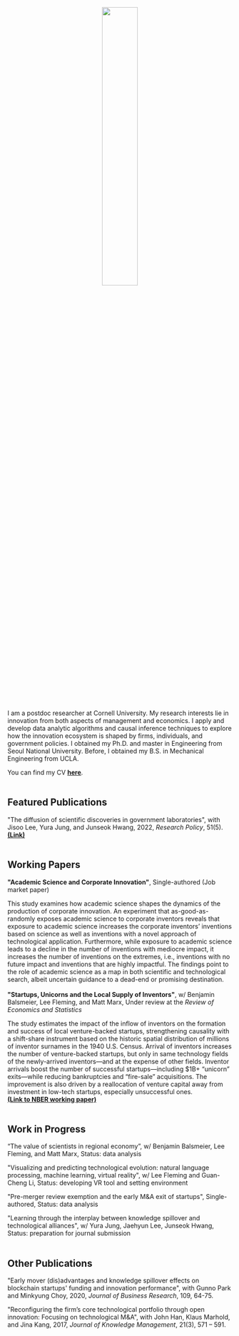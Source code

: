<p align="center"><img src = "https://user-images.githubusercontent.com/56745112/164953813-36d54caa-e21e-4e60-aeb7-87d505d55662.jpg" width="40%" height="40%"></p> 

I am a postdoc researcher at Cornell University. My research interests lie in innovation from both aspects of management and economics. I apply and develop data analytic algorithms and causal inference techniques to explore how the innovation ecosystem is shaped by firms, individuals, and government policies. I obtained my Ph.D. and master in Engineering from Seoul National University. Before, I obtained my B.S. in Mechanical Engineering from UCLA.

You can find my CV [**here**](https://www.dropbox.com/s/1epwsyx6gmd2tnm/CV_SRShin.pdf?dl=0).
<br/>
<br/>
## **Featured Publications**
"The diffusion of scientific discoveries in government laboratories", with Jisoo Lee, Yura Jung, and Junseok Hwang, 2022, *Research Policy*, 51(5). [**(Link)**](https://doi.org/10.1016/j.respol.2022.104496)
<br/>
<br/>
## **Working Papers**
**"Academic Science and Corporate Innovation"**, Single-authored (Job market paper)

This study examines how academic science shapes the dynamics of the production of corporate innovation. An experiment that as-good-as-randomly exposes academic science to corporate inventors reveals that exposure to academic science increases the corporate inventors’ inventions based on science as well as inventions with a novel approach of technological application. Furthermore, while exposure to academic science leads to a decline in the number of inventions with mediocre impact, it increases the number of inventions on the extremes, i.e., inventions with no future impact and inventions that are highly impactful. The findings point to the role of academic science as a map in both scientific and technological search, albeit uncertain guidance to a dead-end or promising destination. 
<br/><br/>
**"Startups, Unicorns and the Local Supply of Inventors"**, w/ Benjamin Balsmeier, Lee Fleming, and Matt Marx, Under review at the *Review of Economics and Statistics*

The study estimates the impact of the inflow of inventors on the formation and success of local venture-backed startups, strengthening causality with a shift-share instrument based on the historic spatial distribution of millions of inventor surnames in the 1940 U.S. Census. Arrival of inventors increases the number of venture-backed startups, but only in same technology fields of the newly-arrived inventors—and at the expense of other fields. Inventor arrivals boost the number of successful startups—including $1B+ “unicorn” exits—while reducing bankruptcies and “fire-sale” acquisitions. The improvement is also driven by a reallocation of venture capital away from investment in low-tech startups, especially unsuccessful ones. <br/>
[**(Link to NBER working paper)**](https://www.nber.org/papers/w27605)
<br/>
<br/>
## **Work in Progress**
“The value of scientists in regional economy”, w/ Benjamin Balsmeier, Lee Fleming, and Matt Marx, Status: data analysis

"Visualizing and predicting technological evolution: natural language processing, machine learning, virtual reality", w/ Lee Fleming and Guan-Cheng Li, Status: developing VR tool and setting environment

"Pre-merger review exemption and the early M&A exit of startups", Single-authored, Status: data analysis

"Learning through the interplay between knowledge spillover and technological alliances", w/ Yura Jung, Jaehyun Lee, Junseok Hwang, Status: preparation for journal submission
<br/>
<br/>
## **Other Publications**
"Early mover (dis)advantages and knowledge spillover effects on blockchain startups' funding and innovation performance", with Gunno Park and Minkyung Choy, 2020, *Journal of Business Research*, 109, 64-75.

"Reconfiguring the firm’s core technological portfolio through open innovation: Focusing on technological M&A", with John Han, Klaus Marhold, and Jina Kang, 2017, *Journal of Knowledge Management*, 21(3), 571 – 591.
